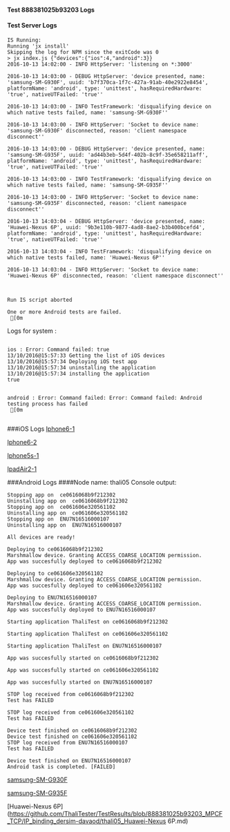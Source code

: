 #### Test 888381025b93203 Logs

#### Test Server Logs
```
IS Running:
Running 'jx install'
Skipping the log for NPM since the exitCode was 0
> jx index.js {"devices":{"ios":4,"android":3}}
2016-10-13 14:02:00 - INFO HttpServer: 'listening on *:3000'

2016-10-13 14:03:00 - DEBUG HttpServer: 'device presented, name: 'samsung-SM-G930F', uuid: 'b7f370ca-1f7c-427a-91ab-40e2922e8454', platformName: 'android', type: 'unittest', hasRequiredHardware: 'true', nativeUTFailed: 'true''

2016-10-13 14:03:00 - INFO TestFramework: 'disqualifying device on which native tests failed, name: 'samsung-SM-G930F''

2016-10-13 14:03:00 - INFO HttpServer: 'Socket to device name: 'samsung-SM-G930F' disconnected, reason: 'client namespace disconnect''

2016-10-13 14:03:00 - DEBUG HttpServer: 'device presented, name: 'samsung-SM-G935F', uuid: 'ad44b3eb-5d4f-402b-8c9f-35e658211aff', platformName: 'android', type: 'unittest', hasRequiredHardware: 'true', nativeUTFailed: 'true''

2016-10-13 14:03:00 - INFO TestFramework: 'disqualifying device on which native tests failed, name: 'samsung-SM-G935F''

2016-10-13 14:03:00 - INFO HttpServer: 'Socket to device name: 'samsung-SM-G935F' disconnected, reason: 'client namespace disconnect''

2016-10-13 14:03:04 - DEBUG HttpServer: 'device presented, name: 'Huawei-Nexus 6P', uuid: '9b3e110b-9877-4ad8-8ae2-b3b400bcefd4', platformName: 'android', type: 'unittest', hasRequiredHardware: 'true', nativeUTFailed: 'true''

2016-10-13 14:03:04 - INFO TestFramework: 'disqualifying device on which native tests failed, name: 'Huawei-Nexus 6P''

2016-10-13 14:03:04 - INFO HttpServer: 'Socket to device name: 'Huawei-Nexus 6P' disconnected, reason: 'client namespace disconnect''


 
Run IS script aborted
 
One or more Android tests are failed.
 [0m

```


Logs for system : 
```

ios : Error: Command failed: true
13/10/2016@15:57:33 Getting the list of iOS devices 
13/10/2016@15:57:34 Deploying iOS test app 
13/10/2016@15:57:34 uninstalling the application 
13/10/2016@15:57:34 installing the application 
true


android : Error: Command failed: Error: Command failed: Android testing process has failed
 [0m


```
###iOS Logs
[Iphone6-1](https://github.com/ThaliTester/TestResults/blob/888381025b93203_MPCF_TCP/IP_binding_dersim-davaod/iOS_Iphone6-1.md)

[Iphone6-2](https://github.com/ThaliTester/TestResults/blob/888381025b93203_MPCF_TCP/IP_binding_dersim-davaod/iOS_Iphone6-2.md)

[Iphone5s-1](https://github.com/ThaliTester/TestResults/blob/888381025b93203_MPCF_TCP/IP_binding_dersim-davaod/iOS_Iphone5s-1.md)

[IpadAir2-1](https://github.com/ThaliTester/TestResults/blob/888381025b93203_MPCF_TCP/IP_binding_dersim-davaod/iOS_IpadAir2-1.md)


###Android Logs
####Node name: thali05
Console output:
```
Stopping app on  ce0616068b9f212302
Uninstalling app on  ce0616068b9f212302
Stopping app on  ce061606e320561102
Uninstalling app on  ce061606e320561102
Stopping app on  ENU7N16516000107
Uninstalling app on  ENU7N16516000107

All devices are ready!

Deploying to ce0616068b9f212302
Marshmallow device. Granting ACCESS_COARSE_LOCATION permission.
App was succesfully deployed to ce0616068b9f212302

Deploying to ce061606e320561102
Marshmallow device. Granting ACCESS_COARSE_LOCATION permission.
App was succesfully deployed to ce061606e320561102

Deploying to ENU7N16516000107
Marshmallow device. Granting ACCESS_COARSE_LOCATION permission.
App was succesfully deployed to ENU7N16516000107

Starting application ThaliTest on ce0616068b9f212302

Starting application ThaliTest on ce061606e320561102

Starting application ThaliTest on ENU7N16516000107

App was succesfully started on ce0616068b9f212302

App was succesfully started on ce061606e320561102

App was succesfully started on ENU7N16516000107

STOP log received from ce0616068b9f212302
Test has FAILED

STOP log received from ce061606e320561102
Test has FAILED

Device test finished on ce0616068b9f212302 
Device test finished on ce061606e320561102 
STOP log received from ENU7N16516000107
Test has FAILED

Device test finished on ENU7N16516000107 
Android task is completed. [FAILED]
```
[samsung-SM-G930F](https://github.com/ThaliTester/TestResults/blob/888381025b93203_MPCF_TCP/IP_binding_dersim-davaod/thali05_samsung-SM-G930F.md)

[samsung-SM-G935F](https://github.com/ThaliTester/TestResults/blob/888381025b93203_MPCF_TCP/IP_binding_dersim-davaod/thali05_samsung-SM-G935F.md)

[Huawei-Nexus 6P](https://github.com/ThaliTester/TestResults/blob/888381025b93203_MPCF_TCP/IP_binding_dersim-davaod/thali05_Huawei-Nexus 6P.md)




